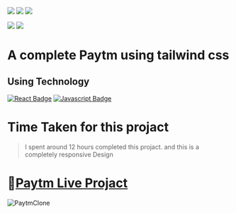 [![](https://img.shields.io/badge/HTML-red?style=for-the-badge)]()
[![](https://img.shields.io/badge/Tailwindcss-454545?style=for-the-badge)]()
[![](https://img.shields.io/badge/HITESH-CHOUDHARY-ADD8E6?style=for-the-badge)]()



[![](https://img.shields.io/badge/linkedin-blue?style=for-the-badge)](https://www.linkedin.com/in/ankush-kumar-275129176/)
[![](https://img.shields.io/badge/MYPORTFOLIO-blue?style=for-the-badge)](https://devloperankush.tk/ 'Link')


<!-- [![]()]() -->
# A complete Paytm using tailwind css

## **Using Technology**
[![React Badge](https://img.shields.io/badge/-HTML-red?style=for-the-badge&labelColor=black&logo=html&logoColor=61DBFB)](#) [![Javascript Badge](https://img.shields.io/badge/-Tailwind-blue?style=for-the-badge&labelColor=black&logo=tailwind&logoColor=white)](#)

# **Time Taken for this projact**
> I spent  around 12 hours completed this projact. and this is a completely responsive Design 


# 🚀[Paytm Live Projact](https://exquisite-mermaid-d537e6.netlify.app)
![PaytmClone](/PaytmClone.png)

